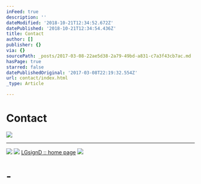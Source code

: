 ```yaml
---
inFeed: true
description: ''
dateModified: '2018-10-21T12:34:52.672Z'
datePublished: '2018-10-21T12:34:54.436Z'
title: Contact
author: []
publisher: {}
via: {}
sourcePath: _posts/2017-03-08-22ae5d38-2a79-49bd-a831-c7a3f43cb7ac.md
hasPage: true
starred: false
datePublishedOriginal: '2017-03-08T22:19:32.554Z'
url: contact/index.html
_type: Article

---
```

# Contact
![](https://s3-us-west-2.amazonaws.com/the-grid-img/p/e5183191ef1f4db2a6c6cfe2a2591a2e8a88f603.jpg)

---

![](https://the-grid-user-content.s3-us-west-2.amazonaws.com/a750a06a-fd37-4c29-9c09-89be1c4f80b8.png)
![](https://the-grid-user-content.s3-us-west-2.amazonaws.com/97a7e9fd-8801-454a-b8cf-b1ff2c9a8aac.jpg)
[LGsignD :: home page][0]
![](https://the-grid-user-content.s3-us-west-2.amazonaws.com/d2aa2570-91e8-48ba-9968-3e565b6c3c9f.png)

# -

[0]: https://thegrid.ai/lgsignd/